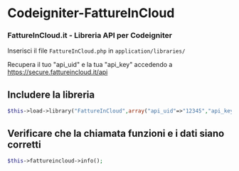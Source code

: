 # Codeigniter-FattureInCloud
### FattureInCloud.it - Libreria API per Codeigniter

Inserisci il file `FattureInCloud.php` in `application/libraries/`

Recupera il tuo "api_uid" e la tua "api_key" accedendo a https://secure.fattureincloud.it/api

## Includere la libreria
```php
$this->load->library("FattureInCloud",array("api_uid"=>"12345","api_key"=>"1a2b3c4d5e6f7g8h9"));
```

## Verificare che la chiamata funzioni e i dati siano corretti
```php
$this->fattureincloud->info();
```
